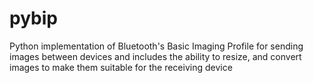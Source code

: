 # pybip
Python implementation of Bluetooth's Basic Imaging Profile for sending images between devices and includes the ability to resize, and convert images to make them suitable for the receiving device
